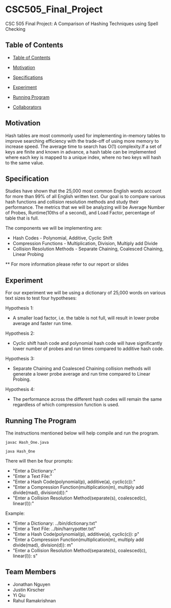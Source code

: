 # CSC505_Final_Project
CSC 505 Final Project: A Comparison of Hashing Techniques using Spell Checking

## Table of Contents

- [Table of Contents](#table-of-contents)

- [Motivation](#motivation)
- [Specifications](#specifications)
- [Experiment](#experiment)
- [Running Program](#running-program)
- [Collaborators](#collaborators)

## Motivation 
Hash tables are most commonly used for implementing in-memory tables to improve searching efficiency with the trade-off of using more memory to increase speed. The average time to search has O(1) complexity.If a set of keys are finite and known in advance, a hash table can be implemented where each key is mapped to a unique index, where no two keys will hash to the same value.

## Specification
Studies have shown that the 25,000 most common English words account for more than 99% of all English written text. Our goal is to compare various hash functions and collision resolution methods and study their performance. The metrics that we will be analyzing will be Average Number of Probes, Runtime(10ths of a second), and Load Factor, percentage of table that is full.

The components we will be implementing are:
* Hash Codes - Polynomial, Additive, Cyclic Shift
* Compression Functions - Multiplication, Division, Multiply add Divide 
* Collision Resolution Methods - Separate Chaining, Coalesced Chaining, Linear Probing

** For more information please refer to our report or slides
## Experiment 
For our experiment we will be using a dictionary of 25,000 words on various text sizes to test four hypotheses:

Hypothesis 1:
* A smaller load factor, i.e. the table is not full, will result in lower probe average and faster run time.

Hypothesis 2:
* Cyclic shift hash code and polynomial hash code will have significantly lower number of probes and run times compared to additive hash code.

Hypothesis 3:
* Separate Chaining and Coalesced Chaining collision methods will generate a lower probe average and run time compared to Linear Probing.

Hypothesis 4:
* The performance across the different hash codes will remain the same regardless of which compression function is used.

## Running The Program
The instructions mentioned below will help compile and run the program.

`javac Hash_One.java`

`java Hash_One`

There will then be four prompts:
* "Enter a Dictionary:"
* "Enter a Text File:"
* "Enter a Hash Code(polynomial(p), additive(a), cyclic(c)):"
* "Enter a Compression Function(multiplication(m), multiply add divide(mad), division(d)):"
* "Enter a Collision Resolution Method(separate(s), coalesced(c), linear(l)):"

Example: 
* "Enter a Dictionary: ../bin/dictionary.txt"
* "Enter a Text File: ../bin/harrypotter.txt"
* "Enter a Hash Code(polynomial(p), additive(a), cyclic(c)): p"
* "Enter a Compression Function(multiplication(m), multiply add divide(mad), division(d)): m"
* "Enter a Collision Resolution Method(separate(s), coalesced(c), linear(l)): s"

## Team Members 

* Jonathan Nguyen
* Justin Kirscher
* Yi Qiu
* Rahul Ramakrishnan
